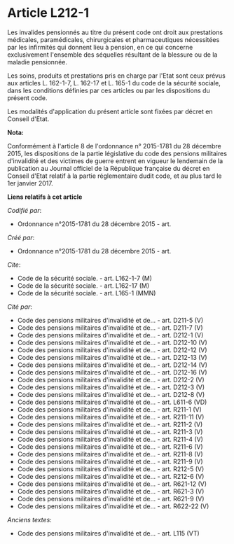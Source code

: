# Article L212-1

Les invalides pensionnés au titre du présent code ont droit aux prestations médicales, paramédicales, chirurgicales et
pharmaceutiques nécessitées par les infirmités qui donnent lieu à pension, en ce qui concerne exclusivement l'ensemble des
séquelles résultant de la blessure ou de la maladie pensionnée.

Les soins, produits et prestations pris en charge par l'Etat sont ceux prévus aux articles L. 162-1-7, L. 162-17 et L. 165-1
du code de la sécurité sociale, dans les conditions définies par ces articles ou par les dispositions du présent code.

Les modalités d'application du présent article sont fixées par décret en Conseil d'Etat.

**Nota:**

Conformément à l'article 8 de l'ordonnance n° 2015-1781 du 28 décembre 2015, les dispositions de la partie législative du
code des pensions militaires d'invalidité et des victimes de guerre entrent en vigueur le lendemain de la publication au
Journal officiel de la République française du décret en Conseil d'Etat relatif à la partie réglementaire dudit code, et au
plus tard le 1er janvier 2017.

**Liens relatifs à cet article**

_Codifié par_:

  - Ordonnance n°2015-1781 du 28 décembre 2015 - art.

_Créé par_:

  - Ordonnance n°2015-1781 du 28 décembre 2015 - art.

_Cite_:

  - Code de la sécurité sociale. - art. L162-1-7 (M)
  - Code de la sécurité sociale. - art. L162-17 (M)
  - Code de la sécurité sociale. - art. L165-1 (MMN)

_Cité par_:

  - Code des pensions militaires d'invalidité et de... - art. D211-5 (V)
  - Code des pensions militaires d'invalidité et de... - art. D211-7 (V)
  - Code des pensions militaires d'invalidité et de... - art. D212-1 (V)
  - Code des pensions militaires d'invalidité et de... - art. D212-10 (V)
  - Code des pensions militaires d'invalidité et de... - art. D212-12 (V)
  - Code des pensions militaires d'invalidité et de... - art. D212-13 (V)
  - Code des pensions militaires d'invalidité et de... - art. D212-14 (V)
  - Code des pensions militaires d'invalidité et de... - art. D212-16 (V)
  - Code des pensions militaires d'invalidité et de... - art. D212-2 (V)
  - Code des pensions militaires d'invalidité et de... - art. D212-3 (V)
  - Code des pensions militaires d'invalidité et de... - art. D212-8 (V)
  - Code des pensions militaires d'invalidité et de... - art. L611-6 (VD)
  - Code des pensions militaires d'invalidité et de... - art. R211-1 (V)
  - Code des pensions militaires d'invalidité et de... - art. R211-11 (V)
  - Code des pensions militaires d'invalidité et de... - art. R211-2 (V)
  - Code des pensions militaires d'invalidité et de... - art. R211-3 (V)
  - Code des pensions militaires d'invalidité et de... - art. R211-4 (V)
  - Code des pensions militaires d'invalidité et de... - art. R211-6 (V)
  - Code des pensions militaires d'invalidité et de... - art. R211-8 (V)
  - Code des pensions militaires d'invalidité et de... - art. R211-9 (V)
  - Code des pensions militaires d'invalidité et de... - art. R212-5 (V)
  - Code des pensions militaires d'invalidité et de... - art. R212-6 (V)
  - Code des pensions militaires d'invalidité et de... - art. R621-12 (V)
  - Code des pensions militaires d'invalidité et de... - art. R621-3 (V)
  - Code des pensions militaires d'invalidité et de... - art. R621-9 (V)
  - Code des pensions militaires d'invalidité et de... - art. R622-22 (V)

_Anciens textes_:

  - Code des pensions militaires d'invalidité et de... - art. L115 (VT)
